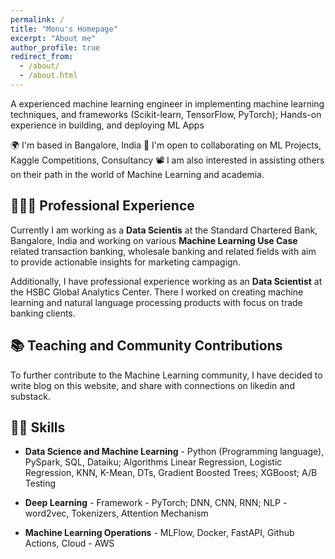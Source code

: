 ```yaml
---
permalink: /
title: "Monu's Homepage"
excerpt: "About me"
author_profile: true
redirect_from: 
  - /about/
  - /about.html
---
```

A experienced machine learning engineer in implementing machine learning techniques, and frameworks (Scikit-learn, TensorFlow, PyTorch); Hands-on experience in building, and deploying ML Apps

🌍 I'm based in Bangalore, India
🤝 I'm open to collaborating on ML Projects, Kaggle Competitions, Consultancy
📽️ I am also interested in assisting others on their path in the world of Machine Learning and academia.

## 👨🏻‍🔬 Professional Experience
Currently I am working as a **Data Scientis** at the Standard Chartered Bank, Bangalore, India and working on various **Machine Learning Use Case** related transaction banking, wholesale banking and related fields with aim to provide actionable insights for marketing campagign.

Additionally, I have professional experience working as an **Data Scientist** at the HSBC Global Analytics Center. There I worked on creating machine learning and natural language processing products with focus on trade banking clients.

## 📚 Teaching and Community Contributions
To further contribute to the Machine Learning community, I have decided to write blog on this website, and share with connections on likedin and substack.

## 🧑‍💻 Skills

- **Data Science and Machine Learning** - Python (Programming language), PySpark, SQL, Dataiku; Algorithms
Linear Regression, Logistic Regression, KNN, K-Mean, DTs, Gradient Boosted Trees; XGBoost; A/B Testing

- **Deep Learning** - Framework - PyTorch; DNN, CNN, RNN; NLP - word2vec, Tokenizers, Attention Mechanism
- **Machine Learning Operations** - MLFlow, Docker, FastAPI, Github Actions, Cloud - AWS
